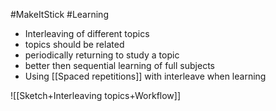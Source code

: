 #MakeItStick #Learning 
- Interleaving of different topics
- topics should be related
- periodically returning to study a topic
- better then sequential learning of full subjects
- Using [[Spaced repetitions]] with interleave when learning

![[Sketch+Interleaving topics+Workflow]]